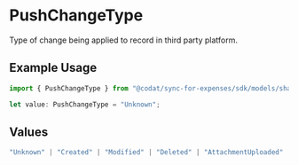 # PushChangeType

Type of change being applied to record in third party platform.

## Example Usage

```typescript
import { PushChangeType } from "@codat/sync-for-expenses/sdk/models/shared";

let value: PushChangeType = "Unknown";
```

## Values

```typescript
"Unknown" | "Created" | "Modified" | "Deleted" | "AttachmentUploaded"
```